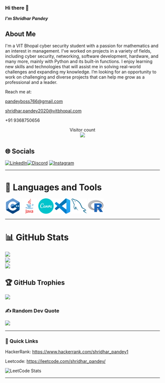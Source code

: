 ### Hi there 👋
***I'm Shridhar Pandey*** 


## About Me
I'm a VIT Bhopal cyber security student with a passion for mathematics and an interest in management. I've worked on projects in a variety of fields, including cyber security, networking, software development, hardware, and many more, mainly with Python and its built-in functions. I enjoy learning new skills and technologies that will assist me in solving real-world challenges and expanding my knowledge. I’m looking for an opportunity to work on challenging and diverse projects that can help me grow as a professional and a leader.

Reach me at: 

pandeyboss766@gmail.com

shridhar.pandey2020@vitbhopal.com

+91 9368750656

<p align="center"> 
  Visitor count<br>
  <img src="https://profile-counter.glitch.me/Shridhar-Pandey/count.svg" />
</p>

## 🌐 Socials

<!-- <div id="header" align="center">
  <img src="https://media.giphy.com/media/M9gbBd9nbDrOTu1Mqx/giphy.gif" width="100"/>
</div> -->

 [![LinkedIn](https://img.shields.io/badge/LinkedIn-%230077B5.svg?logo=linkedin&logoColor=white)](https://www.linkedin.com/in/shridhar-pandey)[![Discord](https://img.shields.io/badge/Discord-@shridhar%20Pandey#8065-7289DA?logo=discord&logoColor=white)](https://discord.gg/#8065)
[![Instagram](https://img.shields.io/badge/Instagram-%23E4405F.svg?logo=Instagram&logoColor=white)](https://www.instagram.com/shridhar_siddheshwar_pandey/) 

---

# :book: Languages and Tools

<img src="https://github.com/devicons/devicon/blob/master/icons/cplusplus/cplusplus-original.svg" alt="Cplusplus logo"  width="50" height ="50" /> <img src="https://github.com/devicons/devicon/blob/master/icons/java/java-original-wordmark.svg" alt="JAVA logo"  width="50" height ="50" />
<img src="https://github.com/devicons/devicon/blob/master/icons/canva/canva-original.svg" alt="Canva logo"  width="50" height ="50" />
<img src="https://github.com/devicons/devicon/blob/master/icons/vscode/vscode-original.svg" alt="VSCode logo"  width="50" height ="50" />
<img src="https://github.com/devicons/devicon/blob/master/icons/mysql/mysql-original.svg" alt="MySQl logo"  width="50" height ="50" /> 
<img src="https://github.com/devicons/devicon/blob/master/icons/r/r-original.svg" alt="R logo"  width="50" height ="50" /> 

---

# 📊 GitHub Stats
![](https://github-readme-stats.vercel.app/api?username=Shridhar-Pandey&theme=radical&hide_border=true&include_all_commits=false&count_private=false)<br/>
![](https://github-readme-streak-stats.herokuapp.com/?user=Shridhar-Pandey&theme=radical&hide_border=true)<br/>
![](https://github-readme-stats.vercel.app/api/top-langs/?username=Shridhar-Pandey&theme=radical&hide_border=true&include_all_commits=false&count_private=false&layout=compact)

## 🏆 GitHub Trophies
![](https://github-profile-trophy.vercel.app/?username=Shridhar-Pandey&theme=radical&no-frame=false&no-bg=true&margin-w=4)

### ✍ Random Dev Quote
![](https://quotes-github-readme.vercel.app/api?type=horizontal&theme=radical)

<!-- [![](https://visitcount.itsvg.in/api?id=Shridhar-Pandey&icon=6&color=0)](https://visitcount.itsvg.in) -->

---

### :link: Quick Links
HackerRank: 
https://www.hackerrank.com/shridhar_pandey1

Leetcode: 
https://leetcode.com/shridhar_pandey/

![LeetCode Stats](https://leetcode-stats-six.vercel.app/api?username=shridhar_pandey&theme=dark)


---
<!--
**Shridhar-Pandey/Shridhar-Pandey** is a ✨ _special_ ✨ repository because its `README.md` (this file) appears on your GitHub profile.

Here are some ideas to get you started:

- 🔭 I’m currently working on ...
- 🌱 I’m currently learning ...
- 👯 I’m looking to collaborate on ...
- 🤔 I’m looking for help with ...
- 💬 Ask me about ...
- 📫 How to reach me: ...
- 😄 Pronouns: ...
- ⚡ Fun fact: ...
-->
